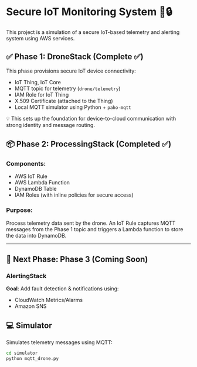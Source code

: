 # Secure IoT Monitoring System 🚁🔒

This project is a simulation of a secure IoT-based telemetry and alerting system using AWS services.

## ✅ Phase 1: DroneStack (Complete ✅)
This phase provisions secure IoT device connectivity:
- IoT Thing, IoT Core
- MQTT topic for telemetry (`drone/telemetry`)
- IAM Role for IoT Thing
- X.509 Certificate (attached to the Thing)
- Local MQTT simulator using Python + `paho-mqtt`

💡 This sets up the foundation for device-to-cloud communication with strong identity and message routing.

## 📦 Phase 2: ProcessingStack (Completed ✅)

### Components:
- AWS IoT Rule
- AWS Lambda Function
- DynamoDB Table
- IAM Roles (with inline policies for secure access)

### Purpose:
Process telemetry data sent by the drone. An IoT Rule captures MQTT messages from the Phase 1 topic and triggers a Lambda function to store the data into DynamoDB.

---

## 🚀 Next Phase: Phase 3 (Coming Soon)

### AlertingStack
**Goal**: Add fault detection & notifications using:
- CloudWatch Metrics/Alarms
- Amazon SNS


## 💻 Simulator
Simulates telemetry messages using MQTT:

```bash
cd simulator
python mqtt_drone.py
